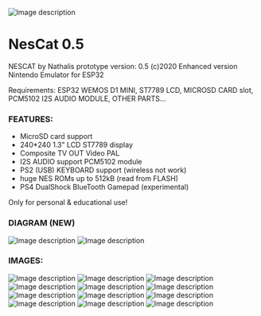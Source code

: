 ![Image description](https://github.com/burandby/NesCat/raw/main/NESCAT_icon.png)

# NesCat 0.5

NESCAT by Nathalis
prototype version: 0.5 (c)2020
Enhanced version Nintendo Emulator for ESP32

Requirements: ESP32 WEMOS D1 MINI, ST7789 LCD, MICROSD CARD slot,
PCM5102 I2S AUDIO MODULE, OTHER PARTS...


### FEATURES:

- MicroSD card support
- 240*240 1.3" LCD ST7789 display                  
- Composite TV OUT Video PAL
- I2S AUDIO support PCM5102 module
- PS2 (USB) KEYBOARD support (wireless not work)
- huge NES ROMs up to 512kB (read from FLASH)
- PS4 DualShock BlueTooth Gamepad (experimental)

Only for personal & educational use! 

### DIAGRAM (NEW)
![Image description](https://github.com/burandby/NesCat/raw/main/PCB/SCHEMATIC.png)
![Image description](https://github.com/burandby/NesCat/raw/main/PCB/BOARD.png)


### IMAGES:

![Image description](https://github.com/burandby/NesCat/raw/main/Images/001.jpg)
![Image description](https://github.com/burandby/NesCat/raw/main/Images/002.jpg)
![Image description](https://github.com/burandby/NesCat/raw/main/Images/003.jpg)
![Image description](https://github.com/burandby/NesCat/raw/main/Images/004.jpg)
![Image description](https://github.com/burandby/NesCat/raw/main/Images/005.jpg)
![Image description](https://github.com/burandby/NesCat/raw/main/Images/006.jpg)
![Image description](https://github.com/burandby/NesCat/raw/main/Images/007.jpg)
![Image description](https://github.com/burandby/NesCat/raw/main/Images/008.jpg)
![Image description](https://github.com/burandby/NesCat/raw/main/Images/009.jpg)
![Image description](https://github.com/burandby/NesCat/raw/main/Images/010.jpg)
![Image description](https://github.com/burandby/NesCat/raw/main/Images/011.jpg)
![Image description](https://github.com/burandby/NesCat/raw/main/Images/012.jpg)


